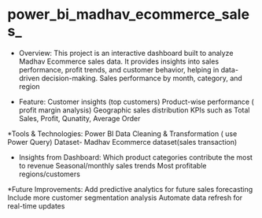 # power_bi_madhav_ecommerce_sales_
* Overview:
This project is an interactive dashboard built to analyze Madhav Ecommerce sales data.
It provides insights into sales performance, profit trends, and customer behavior, helping in data-driven decision-making.
Sales performance by month, category, and region

* Feature:
Customer insights (top customers)
Product-wise performance ( profit margin analysis)
Geographic sales distribution
KPIs such as Total Sales, Profit, Qunatity, Average Order

*Tools & Technologies:
Power BI
Data Cleaning & Transformation ( use Power Query)
Dataset- Madhav Ecommerce dataset(sales transaction)

* Insights from Dashboard:
Which product categories contribute the most to revenue
Seasonal/monthly sales trends
Most profitable regions/customers

*Future Improvements:
Add predictive analytics for future sales forecasting
Include more customer segmentation analysis
Automate data refresh for real-time updates
